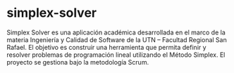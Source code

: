 # simplex-solver
Simplex Solver es una aplicación académica desarrollada en el marco de la materia Ingeniería y Calidad de Software de la UTN – Facultad Regional San Rafael. El objetivo es construir una herramienta que permita definir y resolver problemas de programación lineal utilizando el Método Simplex. El proyecto se gestiona bajo la metodología Scrum.
